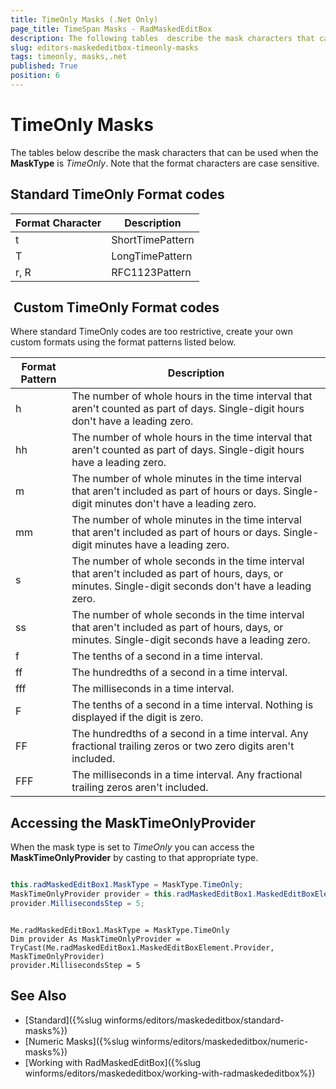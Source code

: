 ```yaml
---
title: TimeOnly Masks (.Net Only)
page_title: TimeSpan Masks - RadMaskedEditBox
description: The following tables  describe the mask characters that can be used when the MaskType is TimeOnly. Note that the format characters are case sensitive.
slug: editors-maskededitbox-timeonly-masks
tags: timeonly, masks,.net
published: True
position: 6
---
```


# TimeOnly Masks
 
The tables below describe the mask characters that can be used when the **MaskType** is *TimeOnly*. Note that the format characters are case sensitive.

## Standard TimeOnly Format codes

| __Format Character__ | __Description__ |
|----|----|
|t|ShortTimePattern|
|T|LongTimePattern|
|r, R|RFC1123Pattern|

##  Custom TimeOnly Format codes

Where standard TimeOnly codes are too restrictive, create your own custom formats using the format patterns listed below.

| __Format Pattern__ | __Description__ |
|----|----|
|h|The number of whole hours in the time interval that aren't counted as part of days. Single-digit hours don't have a leading zero.|
|hh|The number of whole hours in the time interval that aren't counted as part of days. Single-digit hours have a leading zero.|
|m|The number of whole minutes in the time interval that aren't included as part of hours or days. Single-digit minutes don't have a leading zero.|
|mm|The number of whole minutes in the time interval that aren't included as part of hours or days. Single-digit minutes have a leading zero.|
|s|The number of whole seconds in the time interval that aren't included as part of hours, days, or minutes. Single-digit seconds don't have a leading zero.|
|ss|The number of whole seconds in the time interval that aren't included as part of hours, days, or minutes. Single-digit seconds have a leading zero.|
|f|The tenths of a second in a time interval.|
|ff|The hundredths of a second in a time interval.|
|fff|The milliseconds in a time interval.|
|F|The tenths of a second in a time interval. Nothing is displayed if the digit is zero.|
|FF|The hundredths of a second in a time interval. Any fractional trailing zeros or two zero digits aren't included.|
|FFF|The milliseconds in a time interval. Any fractional trailing zeros aren't included.|

## Accessing the MaskTimeOnlyProvider

When the mask type is set to *TimeOnly* you can access the **MaskTimeOnlyProvider** by casting to that appropriate type.

````C#

this.radMaskedEditBox1.MaskType = MaskType.TimeOnly;
MaskTimeOnlyProvider provider = this.radMaskedEditBox1.MaskedEditBoxElement.Provider as MaskTimeOnlyProvider;
provider.MillisecondsStep = 5;

````
````VB.NET

Me.radMaskedEditBox1.MaskType = MaskType.TimeOnly
Dim provider As MaskTimeOnlyProvider = TryCast(Me.radMaskedEditBox1.MaskedEditBoxElement.Provider, MaskTimeOnlyProvider)
provider.MillisecondsStep = 5

````

## See Also

* [Standard]({%slug winforms/editors/maskededitbox/standard-masks%})
* [Numeric Masks]({%slug winforms/editors/maskededitbox/numeric-masks%})
* [Working with RadMaskedEditBox]({%slug winforms/editors/maskededitbox/working-with-radmaskededitbox%})
